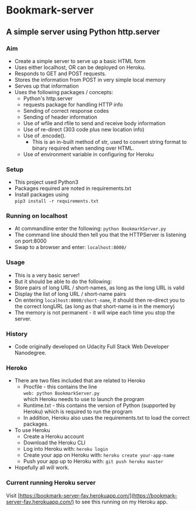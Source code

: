 # Bookmark-server
## A simple server using Python http.server

### Aim
* Create a simple server to serve up a basic HTML form
* Uses either localhost, OR can be deployed on Heroku.
* Responds to GET and POST requests.
* Stores the information from POST in very simple local memory
* Serves up that information
* Uses the following packages / concepts:
  * Python's http.server
  * requests package for handling HTTP info
  * Sending of correct response codes
  * Sending of header information
  * Use of wfile and rfile to send and receive body information
  * Use of re-direct (303 code plus new location info)
  * Use of .encode().
    * This is an in-built method of str, used to convert string format to binary
required when sending over HTML.
  * Use of environment variable in configuring for Heroku

### Setup
* This project used Python3
* Packages required are noted in requirements.txt
* Install packages using   
`pip3 install -r requirements.txt`

### Running on localhost
* At commandline enter the following:
`python BookmarkServer.py`
* The command line should then tell you that the HTTPServer is listening on port:8000
* Swap to a browser and enter:
`localhost:8000/`

### Usage
* This is a very basic server!
* But it should be able to do the following:
* Store pairs of long URL / short-names, as long as the long URL is valid
* Display the list of long URL / short-name pairs
* On entering `localhost:8000/short-name`, it should then re-direct you
to the correct longURL (as long as that short-name is in the memory)
* The memory is not permanent - it will wipe each time you stop the server.

### History
* Code originally developed on Udacity Full Stack Web Developer Nanodegree.

### Heroko
* There are two files included that are related to Heroko
  * Procfile - this contains the line  
`web: python BookmarkServer.py`  
which Heroku needs to use to launch the program
  * Runtime.txt - this contains the version of Python (supported by Heroku) which is 
required to run the program
  * In addition, Heroku also uses the requirements.txt to load the correct packages.
* To use Heroku
  * Create a Heroku account
  * Download the Heroku CLI
  * Log into Heroku with:
`heroku login`
  * Create your app on Heroku with:
`heroku create your-app-name`
  * Push your app up to Heroku with:
`git push heroku master`
* Hopefully all will work.

### Current running Heroku server
Visit [https://bookmark-server-fav.herokuapp.com/](https://bookmark-server-fav.herokuapp.com/)
to see this running on my Heroku app.


